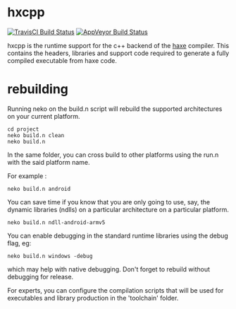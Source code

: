 # hxcpp

[![TravisCI Build Status](https://travis-ci.org/HaxeFoundation/hxcpp.svg?branch=master)](https://travis-ci.org/HaxeFoundation/hxcpp)
[![AppVeyor Build Status](https://ci.appveyor.com/api/projects/status/github/HaxeFoundation/hxcpp?branch=master&svg=true)](https://ci.appveyor.com/project/Simn/hxcpp)

hxcpp is the runtime support for the c++ backend of the [haxe](http://haxe.org/) compiler. This contains the headers, libraries and support code required to generate a fully compiled executable from haxe code.


# rebuilding

Running neko on the build.n script will rebuild the supported architectures on your current platform.

```
cd project
neko build.n clean
neko build.n
```


In the same folder, you can cross build to other platforms using the run.n with the said platform name.

For example : 

```
neko build.n android
```

You can save time if you know that you are only going to use, say, the dynamic libraries (ndlls) on a particular architecture on a particular platform.
```
neko build.n ndll-android-armv5
```

You can enable debugging in the standard runtime libraries using the debug flag, eg:
```
neko build.n windows -debug
```
which may help with native debugging.  Don't forget to rebuild without debugging for release.


For experts, you can configure the compilation scripts that will be used for executables and library production in the 'toolchain' folder.

